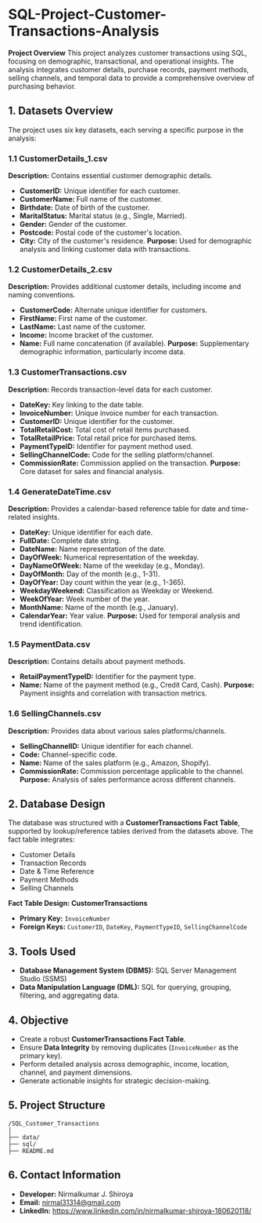 
# SQL-Project-Customer-Transactions-Analysis

**Project Overview**
This project analyzes customer transactions using SQL, focusing on demographic, transactional, and operational insights. The analysis integrates customer details, purchase records, payment methods, selling channels, and temporal data to provide a comprehensive overview of purchasing behavior.

## 1. Datasets Overview
The project uses six key datasets, each serving a specific purpose in the analysis:

### 1.1 CustomerDetails_1.csv
**Description:** Contains essential customer demographic details.
- **CustomerID:** Unique identifier for each customer.
- **CustomerName:** Full name of the customer.
- **Birthdate:** Date of birth of the customer.
- **MaritalStatus:** Marital status (e.g., Single, Married).
- **Gender:** Gender of the customer.
- **Postcode:** Postal code of the customer's location.
- **City:** City of the customer's residence.
**Purpose:** Used for demographic analysis and linking customer data with transactions.

### 1.2 CustomerDetails_2.csv
**Description:** Provides additional customer details, including income and naming conventions.
- **CustomerCode:** Alternate unique identifier for customers.
- **FirstName:** First name of the customer.
- **LastName:** Last name of the customer.
- **Income:** Income bracket of the customer.
- **Name:** Full name concatenation (if available).
**Purpose:** Supplementary demographic information, particularly income data.

### 1.3 CustomerTransactions.csv
**Description:** Records transaction-level data for each customer.
- **DateKey:** Key linking to the date table.
- **InvoiceNumber:** Unique invoice number for each transaction.
- **CustomerID:** Unique identifier for the customer.
- **TotalRetailCost:** Total cost of retail items purchased.
- **TotalRetailPrice:** Total retail price for purchased items.
- **PaymentTypeID:** Identifier for payment method used.
- **SellingChannelCode:** Code for the selling platform/channel.
- **CommissionRate:** Commission applied on the transaction.
**Purpose:** Core dataset for sales and financial analysis.

### 1.4 GenerateDateTime.csv
**Description:** Provides a calendar-based reference table for date and time-related insights.
- **DateKey:** Unique identifier for each date.
- **FullDate:** Complete date string.
- **DateName:** Name representation of the date.
- **DayOfWeek:** Numerical representation of the weekday.
- **DayNameOfWeek:** Name of the weekday (e.g., Monday).
- **DayOfMonth:** Day of the month (e.g., 1-31).
- **DayOfYear:** Day count within the year (e.g., 1-365).
- **WeekdayWeekend:** Classification as Weekday or Weekend.
- **WeekOfYear:** Week number of the year.
- **MonthName:** Name of the month (e.g., January).
- **CalendarYear:** Year value.
**Purpose:** Used for temporal analysis and trend identification.

### 1.5 PaymentData.csv
**Description:** Contains details about payment methods.
- **RetailPaymentTypeID:** Identifier for the payment type.
- **Name:** Name of the payment method (e.g., Credit Card, Cash).
**Purpose:** Payment insights and correlation with transaction metrics.

### 1.6 SellingChannels.csv
**Description:** Provides data about various sales platforms/channels.
- **SellingChannelID:** Unique identifier for each channel.
- **Code:** Channel-specific code.
- **Name:** Name of the sales platform (e.g., Amazon, Shopify).
- **CommissionRate:** Commission percentage applicable to the channel.
**Purpose:** Analysis of sales performance across different channels.

## 2. Database Design
The database was structured with a **CustomerTransactions Fact Table**, supported by lookup/reference tables derived from the datasets above. The fact table integrates:
- Customer Details
- Transaction Records
- Date & Time Reference
- Payment Methods
- Selling Channels

**Fact Table Design: CustomerTransactions**
- **Primary Key:** `InvoiceNumber`
- **Foreign Keys:** `CustomerID`, `DateKey`, `PaymentTypeID`, `SellingChannelCode`

## 3. Tools Used
- **Database Management System (DBMS):** SQL Server Management Studio (SSMS)
- **Data Manipulation Language (DML):** SQL for querying, grouping, filtering, and aggregating data.

## 4. Objective
- Create a robust **CustomerTransactions Fact Table**.
- Ensure **Data Integrity** by removing duplicates (`InvoiceNumber` as the primary key).
- Perform detailed analysis across demographic, income, location, channel, and payment dimensions.
- Generate actionable insights for strategic decision-making.

## 5. Project Structure
```
/SQL_Customer_Transactions
│
├── data/
├── sql/
├── README.md
```

## 6. Contact Information
- **Developer:** Nirmalkumar J. Shiroya
- **Email:** nirmal31314@gmail.com
- **LinkedIn:** https://www.linkedin.com/in/nirmalkumar-shiroya-180620118/
